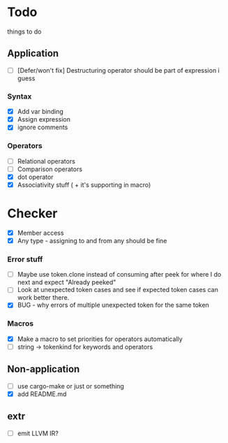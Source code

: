
# Todo

things to do

## Application

- [ ] \[Defer/won't fix\] Destructuring operator should be part of expression i guess

### Syntax

- [x] Add var binding
- [x] Assign expression
- [x] ignore comments

### Operators

- [ ] Relational operators
- [ ] Comparison operators
- [x] dot operator
- [x] Associativity stuff ( + it's supporting in macro)

# Checker

- [x] Member access
- [x] Any type - assigning to and from any should be fine

### Error stuff

- [ ] Maybe use token.clone instead of consuming after peek for where I do next and expect "Already peeked"
- [ ] Look at unexpected token cases and see if expected token cases can work better there.
- [x] BUG - why errors of multiple unexpected token for the same token

### Macros

- [x] Make a macro to set priorities for operators automatically
- [ ] string -> tokenkind for keywords and operators

## Non-application

- [ ] use cargo-make or just or something
- [x] add README.md

## extr

- [ ] emit LLVM IR?
